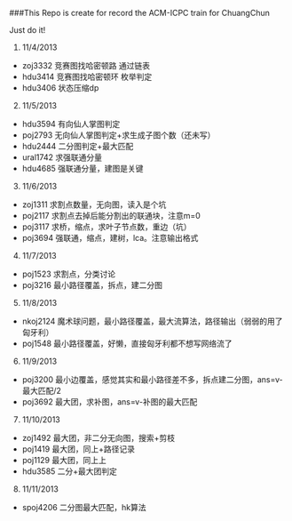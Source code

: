 ###This Repo is create for record the ACM-ICPC train for ChuangChun

Just do it!

1. 11/4/2013
  * zoj3332  竞赛图找哈密顿路 通过链表
  * hdu3414  竞赛图找哈密顿环 枚举判定
  * hdu3406  状态压缩dp
2. 11/5/2013
  * hdu3594  有向仙人掌图判定
  * poj2793  无向仙人掌图判定+求生成子图个数（还未写）
  * hdu2444  二分图判定+最大匹配
  * ural1742 求强联通分量
  * hdu4685  强联通分量，建图是关键
3. 11/6/2013
  * zoj1311  求割点数量，无向图，读入是个坑
  * poj2117  求割点去掉后能分割出的联通块，注意m=0
  * poj3117  求桥，缩点，求叶子节点数，重边（坑）
  * poj3694  强联通，缩点，建树，lca。注意输出格式
4. 11/7/2013
  * poj1523	 求割点，分类讨论
  * poj3216	 最小路径覆盖，拆点，建二分图  
5. 11/8/2013
  * nkoj2124 魔术球问题，最小路径覆盖，最大流算法，路径输出（弱弱的用了匈牙利）
  * poj1548  最小路径覆盖，好懒，直接匈牙利都不想写网络流了
6. 11/9/2013
  * poj3200  最小边覆盖，感觉其实和最小路径差不多，拆点建二分图，ans=v-最大匹配/2
  * poj3692  最大团，求补图，ans=v-补图的最大匹配
7. 11/10/2013
  * zoj1492  最大团，非二分无向图，搜索+剪枝
  * poj1419  最大团，同上+路径记录
  * poj1129	 最大团，同上上
  * hdu3585  二分+最大团判定
8. 11/11/2013
  * spoj4206 二分图最大匹配，hk算法
